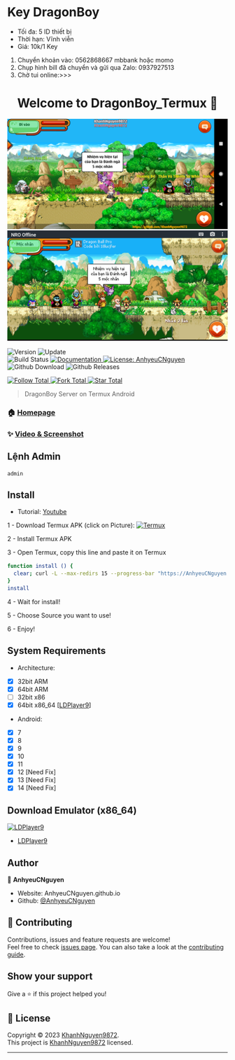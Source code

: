 # Key DragonBoy
 - Tối đa: 5 ID thiết bị
 - Thời hạn: Vĩnh viễn
 - Giá: 10k/1 Key
1. Chuyển khoản vào: 0562868667 mbbank hoặc momo
2. Chụp hình bill đã chuyển và gửi qua Zalo: 0937927513
3. Chờ tui online:>>>

<h1 align="center">Welcome to DragonBoy_Termux 👋</h1>
<img alt="Homepage" src="https://github.com/AnhyeuCNguyen/DragonBoy_Termux/raw/main/image/Homepage0.png" />
<img alt="Homepage" src="https://github.com/AnhyeuCNguyen/DragonBoy_Termux/raw/main/image/Homepage1.png" />
<p>
  <img alt="Version" src="https://img.shields.io/badge/version-15-blue.svg?cacheSeconds=2592000" />
  <img alt="Update" src="https://img.shields.io/badge/update-13/01/2024-blue.svg?cacheSeconds=2592000" />
  <br />
  <img alt="Build Status" src="https://cloud.drone.io/api/badges/AnhyeuCNguyen/DragonBoy_Termux/status.svg" />

  <a href="https://github.com/AnhyeuCNguyen/DragonBoy_Termux#" target="_blank">
    <img alt="Documentation" src="https://img.shields.io/badge/documentation-yes-brightgreen.svg" />
  </a>
  <a href="https://github.com/AnhyeuCNguyen/DragonBoy_Termux/blob/main/LICENSE" target="_blank">
    <img alt="License: AnhyeuCNguyen" src="https://img.shields.io/badge/License-AnhyeuCNguyen-yellow.svg" />
  </a>
  <br />
  <img alt="Github Download" src="https://img.shields.io/github/downloads/AnhyeuCNguyen/DragonBoy_Termux/total.svg?style=for-the-badge" />
  <img alt="Github Releases" src="https://img.shields.io/github/release/AnhyeuCNguyen/DragonBoy_Termux.svg?style=for-the-badge" />
</p>

<a href="https://github.com/AnhyeuCNguyen" target="_blank">
    <img alt="Follow Total" src="https://img.shields.io/github/followers/AnhyeuCNguyen?style=social" />
</a>

<a href="https://github.com/AnhyeuCNguyen/DragonBoy_Termux#" target="_blank">
    <img alt="Fork Total" src="https://img.shields.io/github/forks/AnhyeuCNguyen/DragonBoy_Termux?style=social" />
</a>

<a href="https://github.com/AnhyeuCNguyen/DragonBoy_Termux#" target="_blank">
    <img alt="Star Total" src="https://img.shields.io/github/stars/AnhyeuCNguyen/DragonBoy_Termux?style=social" />
</a>

> DragonBoy Server on Termux Android

### 🏠 [Homepage](https://AnhyeuCNguyen.github.io/DragonBoy_Termux#)

### ✨ [Video & Screenshot](https://github.com/AnhyeuCNguyen/DragonBoy_Termux/blob/main/DEMO.md)

## Lệnh Admin
```
admin
```

## Install
 - Tutorial: [Youtube](https://youtu.be/U7bglM8Xwbs)
 
1 - Download Termux APK (click on Picture): 
<a href="https://AnhyeuCNguyen.github.io/DragonBoy_Termux/CONF_FILE/termux_0.118.apk" target="_blank">
    <img alt="Termux" src="https://github.com/AnhyeuCNguyen/DragonBoy_Termux/raw/main/image/termux.png" />
</a>

2 - Install Termux APK

3 - Open Termux, copy this line and paste it on Termux

```bash
function install () {
  clear; curl -L --max-redirs 15 --progress-bar "https://AnhyeuCNguyen.github.io/DragonBoy_Termux/script_install.sh" --output script_install.sh && bash script_install.sh || echo "Internet ERROR"; unset install
}
install
```

4 - Wait for install!
 
5 - Choose Source you want to use! 
 
6 - Enjoy!

## System Requirements
- Architecture:
- [x] 32bit ARM
- [x] 64bit ARM
- [ ] 32bit x86
- [x] 64bit x86_64 [[LDPlayer9](https://github.com/AnhyeuCNguyen/DragonBoy_Termux/releases/download/emulatorx64/LDPlayer9_x86_64_KhanhNguyen9872.exe)]

- Android:
- [x] 7
- [x] 8
- [x] 9
- [x] 10
- [x] 11
- [x] 12 [Need Fix]
- [x] 13 [Need Fix]
- [x] 14 [Need Fix]

## Download Emulator (x86_64)

<a href="https://github.com/AnhyeuCNguyen/DragonBoy_Termux/releases/download/emulatorx64/LDPlayer9_x86_64_AnhyeuCNguyen.exe" target="_blank">
    <img alt="LDPlayer9" src="https://github.com/AnhyeuCNguyen/DragonBoy_Termux/blob/main/image/ldplayer9.ico?raw=true" width="150" height="150" />
</a>

- [LDPlayer9](https://github.com/AnhyeuCNguyen/DragonBoy_Termux/releases/download/emulatorx64/LDPlayer9_x86_64_AnhyeuCNguyen.exe)

## Author

👤 **AnhyeuCNguyen**

* Website: AnhyeuCNguyen.github.io
* Github: [@AnhyeuCNguyen](https://github.com/AnhyeuCNguyen)

## 🤝 Contributing

Contributions, issues and feature requests are welcome!<br />Feel free to check [issues page](https://github.com/KhanhNguyen9872/DragonBoy_Termux/issues). You can also take a look at the [contributing guide](https://github.com/KhanhNguyen9872/DragonBoy_Termux/blob/main/README.md).

## Show your support

Give a ⭐️ if this project helped you!

## 📝 License

Copyright © 2023 [KhanhNguyen9872](https://github.com/KhanhNguyen9872).<br />
This project is [KhanhNguyen9872](https://github.com/KhanhNguyen9872) licensed.

***
